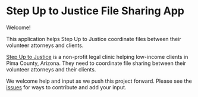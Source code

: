# Step Up to Justice File Sharing App
Welcome!

This application helps Step Up to Justice coordinate files between their volunteer attorneys and clients.

[Step Up to Justice](http://www.stepuptojustice.org/) is a non-profit legal clinic helping low-income clients in Pima County, Arizona.  They need to coordinate file sharing between their volunteer attorneys and their clients.

We welcome help and input as we push this project forward.  Please see the [issues](https://github.com/LawJolla/su2j-filesharing/issues) for ways to contribute and add your input. 